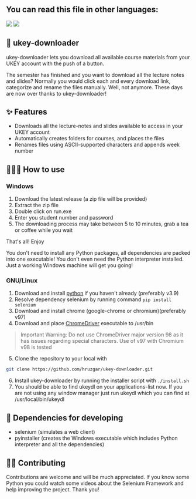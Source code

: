 ## You can read this file in other languages:
<a href="README.tr.md"><img src="https://img.shields.io/badge/-T%C3%9CRK%C3%87E-red?style=for-the-badge"></a>
<a href="README.md"><img src="https://img.shields.io/badge/-ENGLISH-red?style=for-the-badge"></a>

## 🧩 ukey-downloader

ukey-downloader lets you download all available course materials from your UKEY account with the push of a button.

The semester has finished and you want to download all the lecture notes and slides? Normally you would click each and every download link, categorize and rename the files manually. Well, not anymore. These days are now over thanks to ukey-downloader!

## ✨ Features
- Downloads all the lecture-notes and slides available to access in your UKEY account
- Automatically creates folders for courses, and places the files
- Renames files using ASCII-supported characters and appends week number

## 🧑🏻‍💻 How to use

### Windows

1. Download the latest release (a zip file will be provided)
2. Extract the zip file
3. Double click on run.exe
4. Enter you student number and password
5. The downloading process may take between 5 to 10 minutes, grab a tea or coffee while you wait

That's all! Enjoy

You don't need to install any Python packages, all dependencies are packed into one executable! You don't even need the Python interpreter installed. Just a working Windows machine will get you going!

### GNU/Linux

1. Download and install [python](https://www.python.org/) if you haven't already (preferably v3.9)
2. Resolve dependency selenium by running command ```pip install selenium```
3. Download and install chrome (google-chrome or chromium)(preferably v97)
4. Download and place [ChromeDriver](https://chromedriver.chromium.org/downloads) executable to /usr/bin
> Important Warning: Do not use ChromeDriver major version 98 as it has issues regarding special characters. Use of v97 with Chromium v98 is tested 
5. Clone the repository to your local with 
```bash
git clone https://github.com/hruzgar/ukey-downloader.git
```
6. Install ukey-downloader by running the installer script with ```./install.sh```
7. You should be able to find ukeydl on your applications-list now. If you are not using any window manager just run ukeydl which you can find at /usr/local/bin/ukeydl


## 🐍 Dependencies for developing
- selenium (simulates a web client)
- pyinstaller (creates the Windows executable which includes Python interpreter and all the dependencies)

## 🤝🏻 Contributing
Contributions are welcome and will be much appreciated. If you know some Python you could watch some videos about the Selenium Framework and help improving the project. Thank you!
